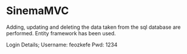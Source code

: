 # SinemaMVC

Adding, updating and deleting the data taken from the sql database are performed. Entity framework has been used.

Login Details;
Username: feozkefe
Pwd: 1234 

